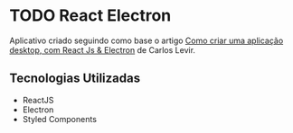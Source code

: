 # TODO React Electron

Aplicativo criado seguindo como base o artigo [Como criar uma aplicação desktop, com React Js & Electron](https://carloslevir.com/aplicacao-desktop-react-electron/) de Carlos Levir.

## Tecnologias Utilizadas

- ReactJS
- Electron
- Styled Components
